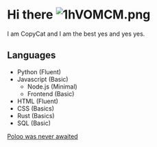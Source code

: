 # **Hi there** ![1hVOMCM.png](https://cdn.discordapp.com/emojis/958317778631286786.webp?size=96&quality=lossless)

I am CopyCat and I am the best yes and yes yes.

## **Languages**

* Python (Fluent)
* Javascript (Basic)
  * Node.js (Minimal)
  * Frontend (Basic)
* HTML (Fluent)
* CSS (Basics)
* Rust (Basics)
* SQL (Basic)

[Poloo was never awaited](https://github.com/PolooDev)
